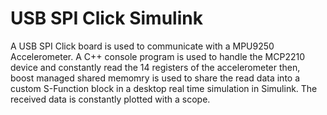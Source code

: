 # USB SPI Click Simulink
A USB SPI Click board is used to communicate with a MPU9250 Accelerometer. A C++ console program is used to handle the MCP2210 device and constantly read the 14 registers of the accelerometer then, boost managed shared memomry is used to share the read data into a custom S-Function block in a desktop real time simulation in Simulink. The received data is constantly plotted with a scope.
